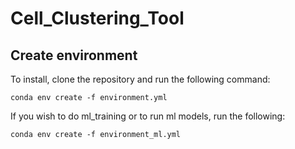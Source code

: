 # Cell_Clustering_Tool
## Create environment
To install, clone the repository and run the following command:

`conda env create -f environment.yml`

If you wish to do ml_training or to run ml models, run the following:

`conda env create -f environment_ml.yml`
